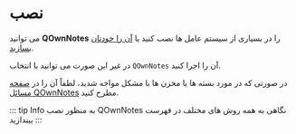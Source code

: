 # نصب

می توانید **QOwnNotes** را در بسیاری از سیستم عامل ها نصب کنید یا [آن را خودتان بسازید](building.md).

در غیر این صورت می توانید با انتخاب `QOwnNotes` آن را اجرا کنید.

در صورتی که در مورد بسته ها یا مخزن ها با مشکل مواجه شدید، لطفاً آن را در [صفحه مسائل QOwnNotes](https://github.com/pbek/QOwnNotes/issues) مطرح کنید.

::: tip
Info
به منظور نصب QOwnNotes نگاهی به همه روش های مختلف در فهرست بیندازید
:::


